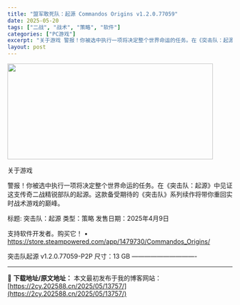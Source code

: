 ```yaml
---
title: "盟军敢死队：起源 Commandos Origins v1.2.0.77059"
date: 2025-05-20
tags: ["二战", "战术", "策略", "软件"]
categories: ["PC游戏"]
excerpt: "关于游戏 警报！你被选中执行一项将决定整个世界命运的任务。在《突击队：起源》中见证这支传奇二战精锐部队的起源。这款备受期待的《突击队》系列续作将带你重回实时战术游戏的巅峰。 标题: 突击队：起源 类型：策略 发售日期：2025年4月9日 支持软件开发者。购买它！ • https://store.st&hellip;"
layout: post
---
```


<img src="https://2cy.202588.cn/wp-content/uploads/2025/05/2025052004184725.webp" alt="" width="460" height="215" class="aligncenter size-full wp-image-13778" />

关于游戏

警报！你被选中执行一项将决定整个世界命运的任务。在《突击队：起源》中见证这支传奇二战精锐部队的起源。这款备受期待的《突击队》系列续作将带你重回实时战术游戏的巅峰。

标题: 突击队：起源
类型：策略
发售日期：2025年4月9日

支持软件开发者。购买它！
• https://store.steampowered.com/app/1479730/Commandos_Origins/

突击队起源 v1.2.0.77059-P2P
尺寸：13 GB
——————————- 

---
📖 **下载地址/原文地址：** 本文最初发布于我的博客网站：[https://2cy.202588.cn/2025/05/13757/](https://2cy.202588.cn/2025/05/13757/)
